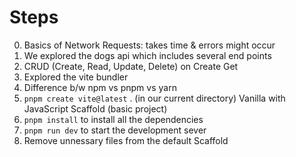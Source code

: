 # Steps

0. Basics of Network Requests: takes time & errors might occur
1. We explored the dogs api which includes several end points
2. CRUD (Create, Read, Update, Delete) on Create Get
3. Explored the vite bundler
4. Difference b/w npm vs pnpm vs yarn
5. `pnpm create vite@latest` . (in our current directory)
   Vanilla with JavaScript
   Scaffold (basic project)
6. `pnpm install` to install all the dependencies
7. `pnpm run dev` to start the development sever
8. Remove unnessary files from the default Scaffold
